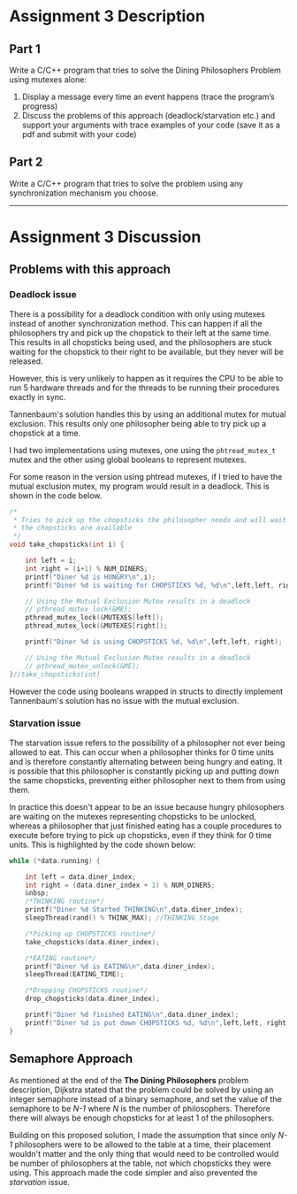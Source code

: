 # __Assignment 3 Description__

## Part 1

Write a C/C++ program that tries to solve the Dining Philosophers Problem using mutexes alone:

1. Display a message every time an event happens (trace the program’s progress)
1. Discuss the problems of this approach (deadlock/starvation etc.) and support your
arguments with trace examples of your code (save it as a pdf and submit with your
code)

## Part 2
Write a C/C++ program that tries to solve the problem using any synchronization mechanism
you choose.

---

# __Assignment 3 Discussion__

## Problems with this approach

### Deadlock issue

There is a possibility for a deadlock condition with only
using mutexes instead of another synchronization method.
This can happen if all the philosophers try and pick up the chopstick to their left at the same time.
This results in all chopsticks being used, and the philosophers are stuck waiting for the chopstick to their right to be available, but they never will be released.

However, this is very unlikely to happen as it requires the CPU to be able to run 5 hardware threads and for the threads to be running their procedures exactly in sync.

Tannenbaum's solution handles this by using an additional mutex for mutual exclusion. This results only one philosopher being able to try pick up a chopstick at a time.

I had two implementations using mutexes, one using the <code>phtread_mutex_t</code> mutex and the other using global booleans to represent mutexes.

For some reason in the version using phtread mutexes, if I tried to have the mutual exclusion mutex, my program would result in a deadlock. This is shown in the code below.

```cpp
/*
 * Tries to pick up the chopsticks the philosopher needs and will wait until
 * the chopsticks are available
 */
void take_chopsticks(int i) {

    int left = i;
    int right = (i+1) % NUM_DINERS;
    printf("Diner %d is HUNGRY\n",i);
    printf("Diner %d is waiting for CHOPSTICKS %d, %d\n",left,left, right);

    // Using the Mutual Exclusion Mutex results in a deadlock
    // pthread_mutex_lock(&ME);
    pthread_mutex_lock(&MUTEXES[left]);
    pthread_mutex_lock(&MUTEXES[right]);

    printf("Diner %d is using CHOPSTICKS %d, %d\n",left,left, right);

    // Using the Mutual Exclusion Mutex results in a deadlock
    // pthread_mutex_unlock(&ME);
}//take_chopsticks(int)
```
However the code using booleans wrapped in structs to directly implement Tannenbaum's solution has no issue with the mutual exclusion.

### Starvation issue

The starvation issue refers to the possibility of a philosopher not ever being allowed to eat. This can occur when a philosopher thinks for 0 time units and is therefore constantly alternating between being hungry and eating. It is possible that this philosopher is constantly picking up and putting down the same chopsticks, preventing either philosopher next to them from using them.

In practice this doesn't appear to be an issue because hungry philosophers are waiting on the mutexes representing chopsticks to be unlocked, whereas a philosopher that just finished eating has a couple procedures to execute before trying to pick up chopsticks, even if they think for 0 time units. This is highlighted by the code shown below:

```cpp
while (*data.running) {

    int left = data.diner_index;
    int right = (data.diner_index + 1) % NUM_DINERS;
    &nbsp;
    /*THINKING routine*/
    printf("Diner %d Started THINKING\n",data.diner_index);
    sleepThread(rand() % THINK_MAX); //THINKING Stage

    /*Picking up CHOPSTICKS routine*/
    take_chopsticks(data.diner_index);

    /*EATING routine*/
    printf("Diner %d is EATING\n",data.diner_index);
    sleepThread(EATING_TIME);

    /*Dropping CHOPSTICKS routine*/
    drop_chopsticks(data.diner_index);

    printf("Diner %d finished EATING\n",data.diner_index);
    printf("Diner %d is put down CHOPSTICKS %d, %d\n",left,left, right);
}
```
## Semaphore Approach

As mentioned at the end of the __The Dining Philosophers__ problem description, Dijkstra stated that the problem could be solved by using an integer semaphore instead of a binary semaphore, and set the value of the semaphore to be _N-1_ where _N_ is the number of philosophers. Therefore there will always be enough chopsticks for at least 1 of the philosophers.

Building on this proposed solution, I made the assumption that since only _N-1_ philosophers were to be allowed to the table at a time, their placement wouldn't matter and the only thing that would need to be controlled would be number of philosophers at the table, not which chopsticks they were using. This approach made the code simpler and also prevented the _starvation_ issue.
